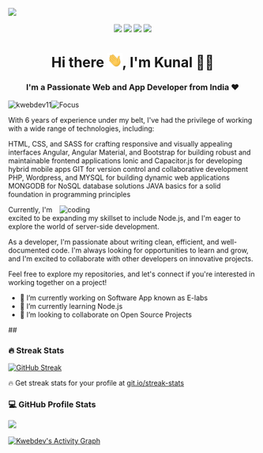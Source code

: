 ![](https://d2fl3xywvvllvq.cloudfront.net/wp-content/uploads/2020/12/dev_teams.jpg)

<p align="center">
 
 <img src="https://badges.pufler.dev/visits/kwebdev11/kwebdev11"/> 
 <img src="https://badges.pufler.dev/repos/kwebdev11"/>
 <img src="https://badges.pufler.dev/commits/monthly/kwebdev11" />  <!-- yearly, monthly, weekly, daily or all-->
 <img src="https://badges.pufler.dev/repos/kwebdev11" />
 <!-- <img src="https://badges.pufler.dev/gists/kwebdev11/kwebdev11"/> 
 <img src="https://badges.pufler.dev/years/kwebdev11"/>
 <img src="https://badges.pufler.dev/updated/kwebdev11/kwebdev11"/>
 <img src="https://badges.pufler.dev/created/kwebdev11/kwebdev11"/> -->

</p>

<h1 align="center">Hi there <img src="https://raw.githubusercontent.com/ABSphreak/ABSphreak/master/gifs/Hi.gif" width="30px">, I'm Kunal 👨‍💻</h1>

<h3 align="center">I'm a Passionate Web and App Developer from India ❤</h3>
<!-- **kwebdev11/kwebdev11** is a ✨ _special_ ✨ repository because its `README.md` (this file) appears on your GitHub profile.
Here are some ideas to get you started: -->

<img align="left" src="https://komarev.com/ghpvc/?username=kwebdev11&label=Profile%20views&color=0e75b6&style=flat" alt="kwebdev11" />

![Focus](https://img.shields.io/badge/focus-FullStack-brightgreen)
<!--![living](https://img.shields.io/badge/living-India) -->

<p>With 6 years of experience under my belt, I've had the privilege of working with a wide range of technologies, including:</p>

<p>HTML, CSS, and SASS for crafting responsive and visually appealing interfaces Angular, Angular Material, and Bootstrap for building robust and maintainable frontend applications Ionic and Capacitor.js for developing hybrid mobile apps GIT for version control and collaborative development PHP, Wordpress, and MYSQL for building dynamic web applications MONGODB for NoSQL database solutions JAVA basics for a solid foundation in programming principles</p>

<img align="right" alt="coding" width="400" src="https://i.pinimg.com/originals/f1/e7/34/f1e734f9cade86fe737a9aa404ad5677.gif" />

<p>Currently, I'm excited to be expanding my skillset to include Node.js, and I'm eager to explore the world of server-side development.</p>

<p>As a developer, I'm passionate about writing clean, efficient, and well-documented code. I'm always looking for opportunities to learn and grow, and I'm excited to collaborate with other developers on innovative projects.</p>

<p>Feel free to explore my repositories, and let's connect if you're interested in working together on a project!</p>

- 🔭 I’m currently working on Software App known as E-labs
- 🌱 I’m currently learning Node.js
- 👯 I’m looking to collaborate on Open Source Projects
<!--- 🤔 I’m looking for help with ...
- 💬 Ask me about ...
- 📫 How to reach me: ...
- 😄 Pronouns: ...
- ⚡ Fun fact: ... -->

##<h3>🔥 Streak Stats</h3>
[![GitHub Streak](https://streak-stats.demolab.com?user=kwebdev11&theme=github-dark-blue&border_radius=6&mode=weekly&card_width=500)](https://git.io/streak-stats)

<p>🔥 Get streak stats for your profile at <a href="https://git.io/streak-stats">git.io/streak-stats</a></p>
<!-- <img align="center" src="https://github-readme-stats.vercel.app/api/top-langs?username=kwebdev11&show_icons=true&locale=en&layout=compact" alt="kwebdev11" /> -->

<h3>💻 GitHub Profile Stats</h3>

<!-- <a href="https://github.com/anuraghazra/github-readme-stats"><img alt="Kwebdev11's Github Stats" src="https://github-readme-stats.vercel.app/api/?username=kwebdev11&show_icons=true&include_all_commits=true&count_private=true&theme=react&hide_border=true&bg_color=1F222E&title_color=F85D7F&icon_color=F8D866" height="192px"/></a> -->

<!--<a href="https://github.com/anuraghazra/github-readme-stats"><img alt="Kwebdev11's Top Languages" src="https://github-readme-stats.vercel.app/api/top-langs/?username=kwebdev11&langs_count=8&layout=compact&theme=react&hide_border=true&bg_color=1F222E&title_color=F85D7F&icon_color=F8D866&hide=Jupyter%20Notebook,Roff" height="192px"/></a>
<img src = "https://github-readme-stats.vercel.app/api/top-langs/?username=kwebdev11&hide=html,css,java,shaderlab,kotlin,hlsl&theme=radical"> -->

<p align="left">
  <a href="https://github.com/anuraghazra/github-readme-stats"><img  src="https://github-readme-stats.vercel.app/api?username=kwebdev11&show_icons=true&theme=radical&line_height=27"></a>  
</p>

<!-- https://github.com/ashutosh00710/github-readme-activity-graph -->

  <a href="https://github.com/ashutosh00710/github-readme-activity-graph"><img alt="Kwebdev's Activity Graph" src="https://github-readme-activity-graph.vercel.app/graph/?username=kwebdev11&bg_color=1F222E&color=F8D866&line=F85D7F&point=FFFFFF&hide_border=true" /></a>


<!-- <details> 
  <summary><h2>🏷️ Holopin Badges</h2></summary>

  <p><a href="https://holopin.io/@kwebdev11"><img src="https://holopin.me/kwebdev11" alt="@kwebdev11&#39;s Holopin board"></a></p>
</details> -->
